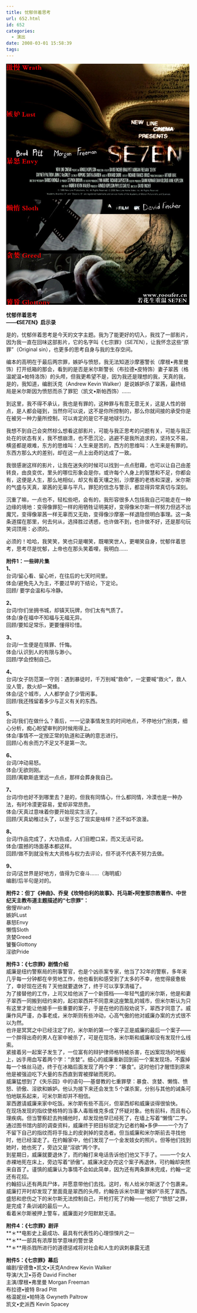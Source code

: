 ```yaml
---
title: 忧郁伴着思考
url: 652.html
id: 652
categories:
  - 演出
date: 2008-03-01 15:58:39
tags:
---
```


![](/images/attachments/month_0803/o200831154528.jpg)  
  

**忧郁伴着思考  
——《SE7EN》启示录**

  
是的，忧郁伴着思考是今天的文字主题。我为了能更好的切入，我找了一部影片，因为我一直在回味这部影片，它的名字叫《七宗罪》（SE7EN），让我怀念这些“原罪”（Original sin），也更多的思考自身与我的生存空间。  
  
编本的高明在于最后两宗罪，嫉妒与愤怒，我无法知道沙摩塞警长（摩根•弗里曼饰）打开纸箱的那会，看到的是否是米尔斯警长（布拉德•皮特饰）妻子翠茜（格温妮温•帕特洛饰）的头颅，但我更希望不是，因为我还是理想的我，天真的我，是的，我知道，编剧沃克（Andrew Kevin Walker）是说嫉妒杀了翠茜，最终结局是米尔斯因为愤怒而杀了罪犯（凯文•斯帕西饰）……  
  
到这里，我不得不承认，我也是有罪的，这种罪与有意无意无关，这是人性的弱点，是人都会碰到，当然你可以说，这不是你所控制的，那么你就间接的承受你是在被另一种力量所控制，可以肯定的是它不是地球引力。  
  
我想不到自己会突然棕么想看这部影片，可能与我正思考的问题有关，可能与我正处在的状态有关，我不想崩溃，也不愿沉沦，逃避不是我所追求的，坚持又不易，横竖都是艰难，东方的思维叫：人生来是苦的，西方的思维叫：人生来是有罪的。东西方那么大的差别，却在这一点上出奇的达成了一致。  
  
我很感谢这样的影片，让我在迷失的时候可以找到一点点慰藉，也可以让自己由差转良，由良变优，里头的哪位形象会是你，或许每个人身上的智慧和不足，你都会有，这便是人生，那么地相似，却又有着天壤之别，沙摩塞的老练和深邃，米尔斯的气盛与天真，翠茜的无辜与平凡，罪犯的信念与警示，都显得异常真切与深刻。  
  
沉重了嘛，一点也不，轻松些吧，会有的，我形容很多人包括我自己可能走在一种边缘的境地：变得像罪犯一样的用牺牲证明美好，变得像米尔斯一样努力但逃不出魔咒，变得像翠茜一样无辜而又无助，变得像沙摩塞一样退隐但明白事理。这一条条道摆在那里，何去何从，选择胜过诱惑，也许做不到，也许做不好，还是那句玩笑词顶用：必须的。  
  
必须的！哈哈，我笑笑，笑也只是嘲笑，既嘲笑世人，更嘲笑自身，忧郁伴着思考，思考尽是忧郁，上帝也在那头笑着哩，我明白……  
  
**附件1：一些碎片集  
1、**  
台词/留心看、留心听，在往后的七天时间里。  
体会/避免先入为主，不要过早的下结论，下定论。  
回顾/ 要学会温和与冷静。  
  
**2、**  
台词/你们坐拥书城，却镇天玩牌，你们太有气质了。  
体会/身在福中不知福与无福无异。  
回顾/要知足常乐，更要懂得珍惜。  
  
**3、**  
台词/一生便是在赎罪、忏悔。  
体会/认识到人的有限与渺小。  
回顾/学会控制自己。  
  
**4、**  
台词/女子防范第一守则：遇到暴徒时，千万别喊“救命”，一定要喊“救火”，救人没人管，救火却一窝蜂。  
体会/这个城市，人人都学会了少管闲事。  
回顾/我还残留着多少与正义有关的东西。  
  
**5、**  
台词/我们在做什么？善后，一一记录事情发生的时间地点，不停地分门别类，细心分析，痴心盼望审判的时候用得上。  
体会/事情不一定按正常的轨道和正确的意志进行。  
回顾/心有余而力不足又不是第一次。  
  
**6、**  
台词/冲动易怒。  
体会/无欲则刚。  
回顾/离歇斯底里远一点点，那样会葬身我自己。  
  
**7、**  
台词/你也好不到哪里去？是的，但我有同情心，什么都同情，冷漠也是一种办法，有时冷漠更容易，爱却非常昂贵。  
体会/天真过意味着你要开始现实生活了。  
回顾/天真幼稚过头了，以至于忘了现实是啥样？还不如不浪漫。  
  
**8、**  
台词/作品完成了，大功告成，人们目瞪口呆，而又无话可说。  
体会/震撼的场面基本都这样。  
回顾/做不到就没有太大资格与权力去评论，但不说不代表不努力去做。  
  
**9、**  
台词/这世界是好地方，值得为它奋斗……（海明威）  
编剧/后半句是对的。  
  
**附件2：但丁《神曲》、乔叟《坎特伯利的故事》、托马斯•阿奎那宗教著作、中世纪天主教布道主题描述的“七宗罪”：**  
傲慢Wrath  
嫉妒Lust  
暴怒Envy  
懒惰Sloth  
贪婪Greed  
饕餮Glottony  
淫欲Pride  
  
**附件3：《七宗罪》剧情介绍**  
威廉是纽约警察局的刑事警官，也是个凶杀案专家，他当了32年的警察，多年来几乎每一分钟都在辛劳地工作，他也看到和感受到了太多的不幸，他觉得疲惫极了，幸好现在还有７天他就要退休了，终于可以享享清福了。  
为了接替他的工作，上司又给他派了一个新搭档——年轻气盛的米尔斯，他是和妻子翠西一同搬到纽约来的，起初翠西并不同意来这座繁乱的城市，但米尔斯认为只有这里才能让他接手一些重要的案子，于是在他的百般劝说下，翠西才同意了。威廉作风严谨，办事老成，米尔斯则有些冲动，心高气傲的他对威廉办案的方式很不以为然。  
也许是冥冥之中已经注定了的，米尔斯的第一个案子正是威廉的最后一个案子——一个胖得出奇的男人在家中被杀了，可是在现场，米尔斯和威廉却没有发现什么线索。  
紧接着另一起案子发生了，一位富有的辩护律师格特被杀害，在凶案现场的地板上，凶手用血写着两个字：“贪婪”。细心的威廉重新回到前一个案发现场，不露掉每一个蛛丝马迹，终于在冰箱后面发现了两个字：“暴食”。这时他们才醒悟到原来他是被强迫吃下大量的东西直到胃被撑破而死的。  
威廉猛想到了《失乐园》中的语句──基督教的七重罪孽：暴食、贪婪、懒惰、愤怒、骄傲、淫欲和嫉妒。他认为接下来还会发生５个谋杀案，分别与其他的诫条可怕地联系起来，可米尔斯却并不相信。  
翠西邀请威廉来家中吃饭。米尔斯有些不高兴，但翠西却和威廉谈得很愉快。  
在现场发现的指纹使格特的当事人毒贩维克多成了怀疑对象。他有前科，而且有心理疾病。但当警察赶去拘捕他时，却发现他早已经死了，在墙上写着“懒惰”二字。  
通过图书馆内部的调查资料，威廉终于把目标锁定为记者约翰•多伊——一个为了不留下自己的指纹而将手指上的皮剥掉的变态者。但当威廉和米尔斯前去寻找他时，他已经溜走了。在约翰家中，他们发现了一个金发妓女的照片。但等他们找到她时，她也死了，旁边又是“淫欲”两个字。  
到星期日，威廉就要退休了，而约翰打来电话告诉他们他又下手了。——一个女人赤裸地死在床上，旁边写着“骄傲”。威廉决定办完这个案子再退休，可约翰却突然来自首了。谨慎的威廉认为事情不会如此简单，因为还有两条罪未完成，约翰一定还有花招。  
约翰招认还有两具尸体，并愿意带他们去找。这时，有人给米尔斯送了个包裹来。威廉打开时却发现了里面竟是翠西的头颅，约翰告诉米尔斯是“嫉妒”杀死了翠西。  
盛怒和悲伤之下的米尔斯无法控制自己，开枪打死了约翰——他犯了“愤怒”之罪，是完成７条训诫的最后一人。  
看着米尔斯被押上警车，威廉面对夕阳默默无语。  
  
**附件4：《七宗罪》剧评**  
**＊**电影史上最成功、最具有代表性的心理惊悚片之一  
**＊**一部具有浓厚哲学意味的警世录  
**＊**用杀戮所进行的道德惩戒将对社会和人生的讽刺暴露无遗  
  
**附件5：《七宗罪》幕后**  
编剧/安德鲁•凯文•沃克Andrew Kevin Walker  
导演/大卫•芬奇 David Fincher  
主演/摩根•弗里曼 Morgan Freeman  
布拉德•彼特 Brad Pitt    
格温妮丝•帕特洛 Gwyneth Paltrow  
凯文•史派西 Kevin Spacey